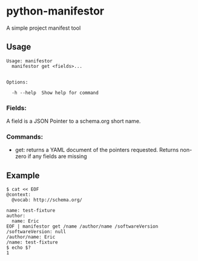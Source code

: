 # python-manifestor
A simple project manifest tool

## Usage

```
Usage: manifestor
  manifestor get <fields>...


Options:

  -h --help  Show help for command
```

### Fields:

A field is a JSON Pointer to a schema.org short name.

### Commands:

* get: returns a YAML document of the pointers requested. Returns non-zero if
       any fields are missing


## Example

```
$ cat << EOF
@context:
  @vocab: http://schema.org/

name: test-fixture
author:
  name: Eric
EOF | manifestor get /name /author/name /softwareVersion
/softwareVersion: null
/author/name: Eric
/name: test-fixture
$ echo $?
1
```
